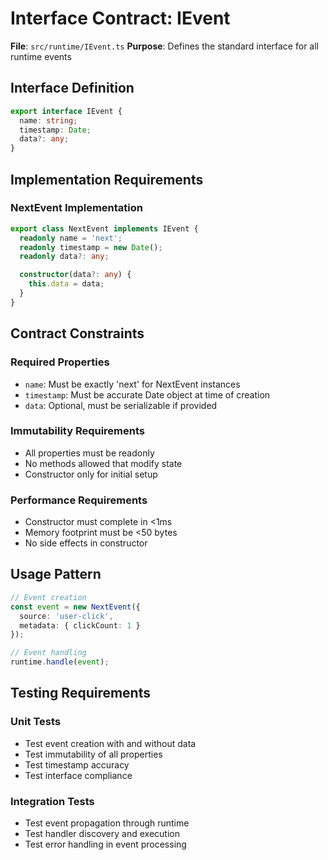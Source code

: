 # Interface Contract: IEvent

**File**: `src/runtime/IEvent.ts`
**Purpose**: Defines the standard interface for all runtime events

## Interface Definition

```typescript
export interface IEvent {
  name: string;
  timestamp: Date;
  data?: any;
}
```

## Implementation Requirements

### NextEvent Implementation
```typescript
export class NextEvent implements IEvent {
  readonly name = 'next';
  readonly timestamp = new Date();
  readonly data?: any;

  constructor(data?: any) {
    this.data = data;
  }
}
```

## Contract Constraints

### Required Properties
- `name`: Must be exactly 'next' for NextEvent instances
- `timestamp`: Must be accurate Date object at time of creation
- `data`: Optional, must be serializable if provided

### Immutability Requirements
- All properties must be readonly
- No methods allowed that modify state
- Constructor only for initial setup

### Performance Requirements
- Constructor must complete in <1ms
- Memory footprint must be <50 bytes
- No side effects in constructor

## Usage Pattern

```typescript
// Event creation
const event = new NextEvent({
  source: 'user-click',
  metadata: { clickCount: 1 }
});

// Event handling
runtime.handle(event);
```

## Testing Requirements

### Unit Tests
- Test event creation with and without data
- Test immutability of all properties
- Test timestamp accuracy
- Test interface compliance

### Integration Tests
- Test event propagation through runtime
- Test handler discovery and execution
- Test error handling in event processing